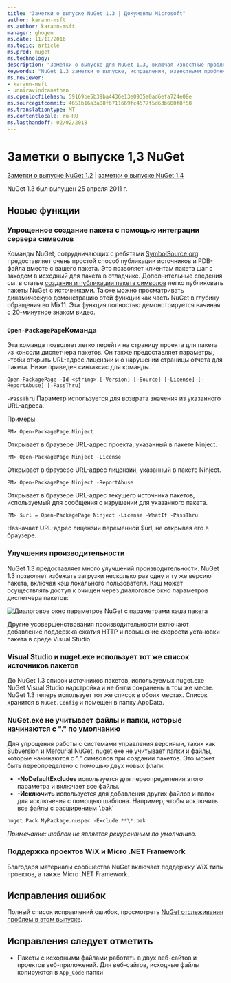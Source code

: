 ```yaml
---
title: "Заметки о выпуске NuGet 1.3 | Документы Microsoft"
author: karann-msft
ms.author: karann-msft
manager: ghogen
ms.date: 11/11/2016
ms.topic: article
ms.prod: nuget
ms.technology: 
description: "Заметки о выпуске для NuGet 1.3, включая известные проблемы, исправленные ошибки, добавленные функции и DCR."
keywords: "NuGet 1.3 заметки о выпуске, исправления, известными проблемами, добавлены функции, DCR"
ms.reviewer:
- karann-msft
- unniravindranathan
ms.openlocfilehash: 59169be5b39ba4436e13e0935a0ad6efa724e08e
ms.sourcegitcommit: 4651b16a3a08f6711669fc4577f5d63b600f8f58
ms.translationtype: MT
ms.contentlocale: ru-RU
ms.lasthandoff: 02/02/2018
---
```

# <a name="nuget-13-release-notes"></a>Заметки о выпуске 1,3 NuGet

[Заметки о выпуске NuGet 1.2](../release-notes/nuget-1.2.md) | [заметки о выпуске NuGet 1.4](../release-notes/nuget-1.4.md)

NuGet 1.3 был выпущен 25 апреля 2011 г.

## <a name="new-features"></a>Новые функции

### <a name="streamlined-package-creation-with-symbol-server-integration"></a>Упрощенное создание пакета с помощью интеграции сервера символов

Команды NuGet, сотрудничающих с ребятами [SymbolSource.org](http://www.symbolsource.org/) предоставляет очень простой способ публикации источников и PDB-файла вместе с вашего пакета. Это позволяет клиентам пакета шаг с заходом в исходный для пакета в отладчике. Дополнительные сведения см. в статье [создания и публикации пакета символов](../create-packages/symbol-packages.md) легко публиковать пакеты NuGet с источниками. Также можно просматривать динамическую демонстрацию этой функции как часть NuGet в глубину обращения во Mix11. Эта функция полностью демонстрируется начиная с 20-минутное знаком видео.

### <a name="open-packagepage-command"></a>`Open-PackagePage`Команда

Эта команда позволяет легко перейти на страницу проекта для пакета из консоли диспетчера пакетов. Он также предоставляет параметры, чтобы открыть URL-адрес лицензии и о нарушении страницы отчета для пакета.
Ниже приведен синтаксис для команды.

    Open-PackagePage -Id <string> [-Version] [-Source] [-License] [-ReportAbuse] [-PassThru]

`-PassThru` Параметр используется для возврата значения из указанного URL-адреса.

Примеры

    PM> Open-PackagePage Ninject

Открывает в браузере URL-адрес проекта, указанный в пакете Ninject.

    PM> Open-PackagePage Ninject -License

Открывает в браузере URL-адрес лицензии, указанный в пакете Ninject.

    PM> Open-PackagePage Ninject -ReportAbuse

Открывает в браузере URL-адрес текущего источника пакетов, используемый для сообщения о нарушении для указанного пакета.

    PM> $url = Open-PackagePage Ninject -License -WhatIf -PassThru

Назначает URL-адрес лицензии переменной $url, не открывая его в браузере.

### <a name="performance-improvements"></a>Улучшения производительности

NuGet 1.3 предоставляет много улучшений производительности. NuGet 1.3 позволяет избежать загрузки несколько раз одну и ту же версию пакета, включая кэш локального пользователя. Кэш может осуществлять доступ к очищен через диалоговое окно параметров диспетчера пакетов:

![Диалоговое окно параметров NuGet с параметрами кэша пакета](./media/nuget-options.png)

Другие усовершенствования производительности включают добавление поддержка сжатия HTTP и повышение скорости установки пакета в среде Visual Studio.

### <a name="visual-studio-and-nugetexe-uses-the-same-list-of-package-sources"></a>Visual Studio и nuget.exe использует тот же список источников пакетов

До NuGet 1.3 список источников пакетов, используемых nuget.exe NuGet Visual Studio надстройка и не были сохранены в том же месте. NuGet 1.3 теперь использует тот же список в обоих местах. Список хранится в `NuGet.Config` и помещен в папку AppData.

### <a name="nugetexe-ignores-files-and-folders-that-start-with--by-default"></a>NuGet.exe не учитывает файлы и папки, которые начинаются с "." по умолчанию

Для упрощения работы с системами управления версиями, таких как Subversion и Mercurial NuGet, nuget.exe не учитывает папки и файлы, которые начинаются с "." символов при создании пакетов. Это может быть переопределено с помощью двух новых флаги:

* __-NoDefaultExcludes__ используется для переопределения этого параметра и включает все файлы.
* __-Исключить__ используется для добавления других файлов и папок для исключения с помощью шаблона. Например, чтобы исключить все файлы с расширением '.bak'

```
nuget Pack MyPackage.nuspec -Exclude **\*.bak
```  

_Примечание: шаблон не является рекурсивным по умолчанию._

### <a name="support-for-wix-projects-and-the-net-micro-framework"></a>Поддержка проектов WiX и Micro .NET Framework

Благодаря материалы сообщества NuGet включает поддержку WiX типы проектов, а также Micro .NET Framework.

## <a name="bug-fixes"></a>Исправления ошибок

Полный список исправлений ошибок, просмотреть [NuGet отслеживания проблем в этом выпуске](http://nuget.codeplex.com/workitem/list/advanced?keyword=&status=All&type=All&priority=All&release=NuGet%201.3&assignedTo=All&component=All&sortField=LastUpdatedDate&sortDirection=Descending&page=0).

## <a name="bug-fixes-worth-noting"></a>Исправления следует отметить

* Пакеты с исходными файлами работать в двух веб-сайтов и проектов веб-приложений.
Для веб-сайтов, исходные файлы копируются в `App_Code` папки
